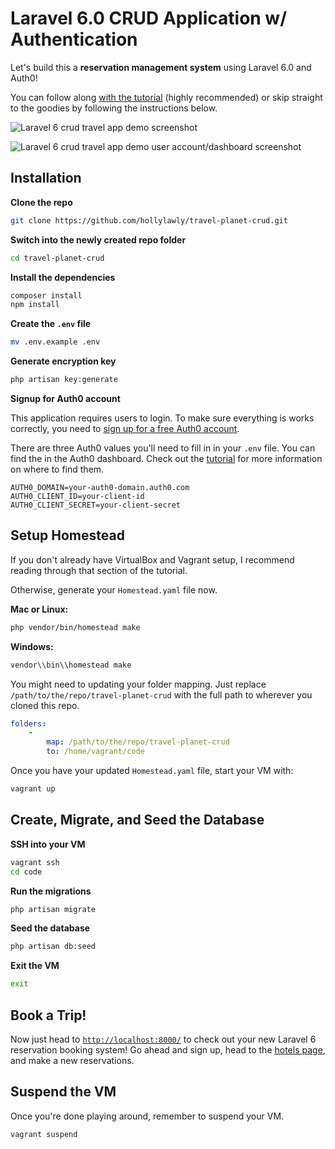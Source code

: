 # Laravel 6.0 CRUD Application w/ Authentication

Let's build this a **reservation management system** using Laravel 6.0 and Auth0!

You can follow along [with the tutorial](https://auth0.com/blog/build-and-secure-a-crud-application-with-laravel-6) (highly recommended) or skip straight to the goodies by following the instructions below.

![Laravel 6 crud travel app demo screenshot](https://cdn.auth0.com/blog/laravel-6-crud/home-logged-in.png)

![Laravel 6 crud travel app demo user account/dashboard screenshot](https://cdn.auth0.com/blog/laravel-6-crud/laravel-6-crud-app.png)

## Installation

**Clone the repo**

```bash
git clone https://github.com/hollylawly/travel-planet-crud.git
```

**Switch into the newly created repo folder**

```bash
cd travel-planet-crud
```

**Install the dependencies**

```bash
composer install
npm install
```

**Create the `.env` file**

```bash
mv .env.example .env
```

**Generate encryption key**

```bash
php artisan key:generate
```

**Signup for Auth0 account**

This application requires users to login. To make sure everything is works correctly, you need to [sign up for a free Auth0 account](https://auth0.com/signup).

There are three Auth0 values you'll need to fill in in your `.env` file. You can find the in the Auth0 dashboard. Check out the [tutorial](https://auth0.com/blog/build-and-secure-a-crud-application-with-laravel-6/#Adding-Authentication-to-Your-Laravel-6-0-Application) for more information on where to find them. 

```
AUTH0_DOMAIN=your-auth0-domain.auth0.com
AUTH0_CLIENT_ID=your-client-id
AUTH0_CLIENT_SECRET=your-client-secret
```

## Setup Homestead

If you don't already have VirtualBox and Vagrant setup, I recommend reading through that section of the tutorial.

Otherwise, generate your `Homestead.yaml` file now.

**Mac or Linux:**

```bash
php vendor/bin/homestead make
```

**Windows:**

```bash
vendor\\bin\\homestead make
```

You might need to updating your folder mapping. Just replace `/path/to/the/repo/travel-planet-crud` with the full path to wherever you cloned this repo.

```yaml
folders:
    -
        map: /path/to/the/repo/travel-planet-crud
        to: /home/vagrant/code
```

Once you have your updated `Homestead.yaml` file, start your VM with:

```bash
vagrant up
```

## Create, Migrate, and Seed the Database

**SSH into your VM**

```bash
vagrant ssh
cd code
```

**Run the migrations**

```bash
php artisan migrate
```

**Seed the database**

```bash
php artisan db:seed
```

**Exit the VM**

```bash
exit
```

## Book a Trip!

Now just head to [`http://localhost:8000/`](http://localhost:8000/) to check out your new Laravel 6 reservation booking system! Go ahead and sign up, head to the [hotels page](http://localhost:8000/hotels), and make a new reservations.

## Suspend the VM

Once you're done playing around, remember to suspend your VM.

```bash
vagrant suspend
```